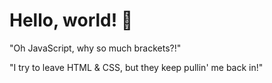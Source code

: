 # Hello, world! 👋

"Oh JavaScript, why so much brackets?!"

"I try to leave HTML & CSS, but they keep pullin' me back in!"

